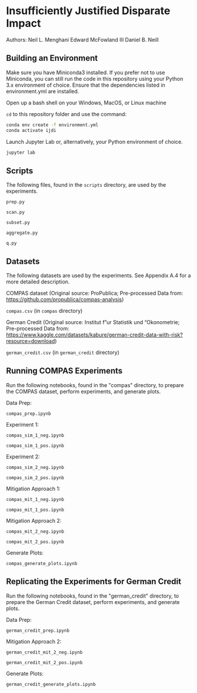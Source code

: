 # Insufficiently Justified Disparate Impact
Authors:
Neil L. Menghani
Edward McFowland III
Daniel B. Neill


## Building an Environment
Make sure you have Miniconda3 installed. If you prefer not to use Miniconda, you can still run the code in this repository using your Python 3.x environment of choice. Ensure that the dependencies listed in environment.yml are installed.

Open up a bash shell on your Windows, MacOS, or Linux machine

`cd` to this repository folder and use the command:

```bash
conda env create -f environment.yml
conda activate ijdi
```

Launch Jupyter Lab or, alternatively, your Python environment of choice.

```bash
jupyter lab
```


## Scripts
The following files, found in the `scripts` directory, are used by the experiments.

`prep.py`

`scan.py`

`subset.py`

`aggregate.py`

`q.py`



## Datasets
The following datasets are used by the experiments. See Appendix A.4 for a more detailed description.


COMPAS dataset (Original source: ProPublica; Pre-processed Data from: https://github.com/propublica/compas-analysis)

`compas.csv` (in `compas` directory)


German Credit (Original source: Institut f”ur Statistik und “Okonometrie; Pre-processed Data from: https://www.kaggle.com/datasets/kabure/german-credit-data-with-risk?resource=download)

`german_credit.csv` (in `german_credit` directory)


## Running COMPAS Experiments
Run the following notebooks, found in the "compas" directory, to prepare the COMPAS dataset, perform experiments, and generate plots.


Data Prep:

`compas_prep.ipynb`

Experiment 1:

`compas_sim_1_neg.ipynb`

`compas_sim_1_pos.ipynb`


Experiment 2:

`compas_sim_2_neg.ipynb`

`compas_sim_2_pos.ipynb`


Mitigation Approach 1:

`compas_mit_1_neg.ipynb`

`compas_mit_1_pos.ipynb`


Mitigation Approach 2:

`compas_mit_2_neg.ipynb`

`compas_mit_2_pos.ipynb`


Generate Plots:

`compas_generate_plots.ipynb`


## Replicating the Experiments for German Credit
Run the following notebooks, found in the "german_credit" directory, to prepare the German Credit dataset, perform experiments, and generate plots.


Data Prep:

`german_credit_prep.ipynb`


Mitigation Approach 2:

`german_credit_mit_2_neg.ipynb`

`german_credit_mit_2_pos.ipynb`


Generate Plots:

`german_credit_generate_plots.ipynb`

